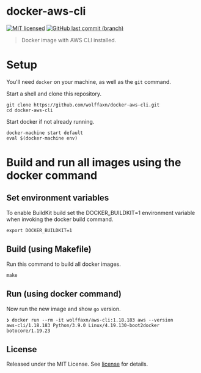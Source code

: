 # docker-aws-cli

[![MIT licensed](https://img.shields.io/badge/license-MIT-blue.svg)](https://opensource.org/licenses/MIT)
[![GitHub last commit (branch)](https://img.shields.io/github/last-commit/wolffaxn/docker-aws-cli/master.svg)](https://github.com/wolffaxn/docker-aws-cli)

> Docker image with AWS CLI installed.

# Setup

You'll need `docker` on your machine, as well as the `git` command.

Start a shell and clone this repository.

```
git clone https://github.com/wolffaxn/docker-aws-cli.git
cd docker-aws-cli
```

Start docker if not already running.

```
docker-machine start default
eval $(docker-machine env)
```

# Build and run all images using the docker command

## Set environment variables

To enable BuildKit build set the DOCKER_BUILDKIT=1 environment variable when invoking the docker build command.

```
export DOCKER_BUILDKIT=1
```
## Build (using Makefile)

Run this command to build all docker images.

```
make
```

## Run (using docker command)

Now run the new image and show `go` version.

```
❯ docker run --rm -it wolffaxn/aws-cli:1.18.183 aws --version
aws-cli/1.18.183 Python/3.9.0 Linux/4.19.130-boot2docker botocore/1.19.23

```

## License

Released under the MIT License. See [license](LICENSE.md) for details.
